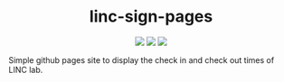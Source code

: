 <div align=center>

# linc-sign-pages

<img src="https://img.shields.io/badge/-Markdown-000000?style=flat-square&logo=markdown&logoColor=FFFFFF">
<img src="https://img.shields.io/badge/-Mermaid-FF3670?style=flat-square&logo=mermaid&logoColor=FFFFFF">
<img src="https://img.shields.io/badge/-GitHub%20Pages-222222?style=flat-square&logo=githubpages&logoColor=FFFFFF">

</div>

Simple github pages site to display the check in and check out times of LINC lab.
